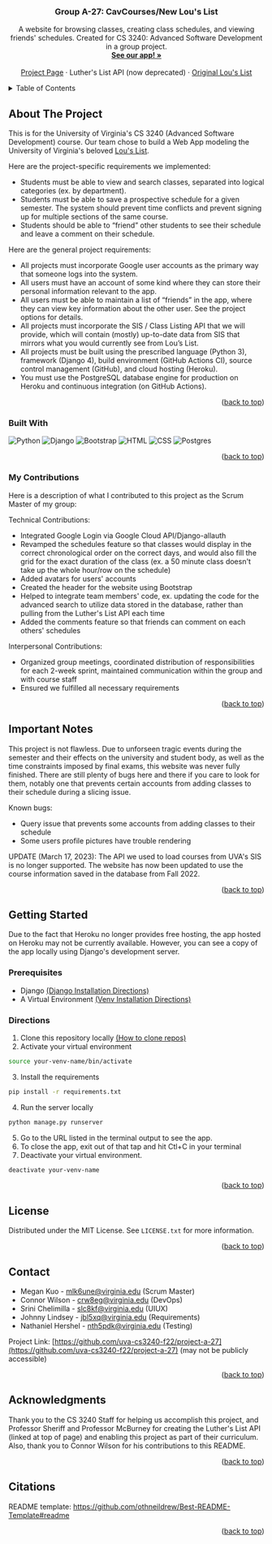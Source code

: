 <a name="readme-top"></a>
<!--
Citation for this README:
https://github.com/othneildrew/Best-README-Template#readme
-->

<!-- PROJECT LOGO -->
<br />
<div align="center">
<!--   <a href="https://github.com/uva-cs3240-f22/project-a-27">
    <img src="#" alt="Logo" width="80" height="80">
  </a> -->

  <h3 align="center">Group A-27: CavCourses/New Lou's List</h3>

  <p align="center">
    A website for browsing classes, creating class schedules, and viewing friends' schedules. Created for CS 3240: Advanced Software Development in a group project.
    <br />
    <a href="https://cavcourses.herokuapp.com/"><strong>See our app! »</strong></a>
    <br />
    <br />
    <a href="https://github.com/megkuo/cavcourses">Project Page</a>
    ·
    Luther's List API (now deprecated)
    ·
    <a href="https://louslist.org/">Original Lou's List</a>
  </p>
</div>



<!-- TABLE OF CONTENTS -->
<details>
  <summary>Table of Contents</summary>
  <ol>
    <li>
      <a href="#about-the-project">About The Project</a>
      <ul>
        <li><a href="#built-with">Built With</a></li>
      </ul>
      <ul>
        <li><a href="#my-contributions">My Contributions</a></li>
      </ul>
    </li>
    <li><a href="#importnant-notes">Important Notes</a></li>
    <li><a href="#getting-started">Getting Started</a></li>
    <li><a href="#license">License</a></li>
    <li><a href="#contact">Contact</a></li>
    <li><a href="#acknowledgments">Acknowledgments</a></li>
      <li><a href="#citations">Citations</a></li>
  </ol>
</details>


<!-- ABOUT THE PROJECT -->
## About The Project

This is for the University of Virginia's CS 3240 (Advanced Software Development) course. Our team chose to build a Web App modeling the University of Virginia's beloved <a href="https://louslist.org/">Lou's List</a>.

Here are the project-specific requirements we implemented:
* Students must be able to view and search classes, separated into logical categories (ex. by department).
* Students must be able to save a prospective schedule for a given semester. The system should prevent time conflicts and prevent signing up for multiple sections of the same course.
* Students should be able to “friend” other students to see their schedule and leave a comment on their schedule.

Here are the general project requirements:
* All projects must incorporate Google user accounts as the primary way that someone logs into the system.
* All users must have an account of some kind where they can store their personal information relevant to the app.
* All users must be able to maintain a list of “friends” in the app, where they can view key information about the other user. See the project options for details.
* All projects must incorporate the SIS / Class Listing API that we will provide, which will contain (mostly) up-to-date data from SIS that mirrors what you would currently see from Lou’s List.
* All projects must be built using the prescribed language (Python 3), framework (Django 4), build environment (GitHub Actions CI), source control management (GitHub), and cloud hosting (Heroku).
* You must use the PostgreSQL database engine for production on Heroku and continuous integration (on GitHub Actions).

<p align="right">(<a href="#readme-top">back to top</a>)</p>


### Built With

![Python](https://img.shields.io/badge/python-3670A0?style=for-the-badge&logo=python&logoColor=ffdd54)
![Django](https://img.shields.io/badge/django-%23092E20.svg?style=for-the-badge&logo=django&logoColor=white)
![Bootstrap](https://img.shields.io/badge/bootstrap-%23563D7C.svg?style=for-the-badge&logo=bootstrap&logoColor=white)
![HTML](https://img.shields.io/badge/html5-%23E34F26.svg?style=for-the-badge&logo=html5&logoColor=white)
![CSS](https://img.shields.io/badge/css-%231572B6.svg?style=for-the-badge&logo=css3&logoColor=white)
![Postgres](https://img.shields.io/badge/postgres-%23316192.svg?style=for-the-badge&logo=postgresql&logoColor=white)

<p align="right">(<a href="#readme-top">back to top</a>)</p>

### My Contributions

Here is a description of what I contributed to this project as the Scrum Master of my group:

Technical Contributions:
* Integrated Google Login via Google Cloud API/Django-allauth
* Revamped the schedules feature so that classes would display in the correct chronological order on the correct days, and would also fill the grid for the exact duration of the class (ex. a 50 minute class doesn't take up the whole hour/row on the schedule)
* Added avatars for users' accounts
* Created the header for the website using Bootstrap
* Helped to integrate team members' code, ex. updating the code for the advanced search to utilize data stored in the database, rather than pulling from the Luther's List API each time
* Added the comments feature so that friends can comment on each others' schedules

Interpersonal Contributions:
* Organized group meetings, coordinated distribution of responsibilities for each 2-week sprint, maintained communication within the group and with course staff
* Ensured we fulfilled all necessary requirements


<p align="right">(<a href="#readme-top">back to top</a>)</p>

## Important Notes

This project is not flawless. Due to unforseen tragic events during the semester and their effects on the university and student body, as well as the time constraints imposed by final exams, this website was never fully finished. There are still plenty of bugs here and there if you care to look for them, notably one that prevents certain accounts from adding classes to their schedule during a slicing issue.

Known bugs:
* Query issue that prevents some accounts from adding classes to their schedule
* Some users profile pictures have trouble rendering

UPDATE (March 17, 2023): The API we used to load courses from UVA's SIS is no longer supported. The website has now been updated to use the course information saved in the database from Fall 2022.

<p align="right">(<a href="#readme-top">back to top</a>)</p>

<!-- GETTING STARTED -->
## Getting Started

Due to the fact that Heroku no longer provides free hosting, the app hosted on Heroku may not be currently available. However, you can see a copy of the app locally using Django's development server.

### Prerequisites

* Django <a href="https://docs.djangoproject.com/en/4.1/topics/install/"> (Django Installation Directions) </a>
* A Virtual Environment <a href="https://www.javatpoint.com/django-virtual-environment-setup"> (Venv Installation Directions) </a>

### Directions

1. Clone this repository locally <a href="https://www.google.com/url?sa=t&rct=j&q=&esrc=s&source=web&cd=&cad=rja&uact=8&ved=2ahUKEwjqrIGs-_n7AhUdGVkFHfBFAEEQFnoECBAQAQ&url=https%3A%2F%2Fdocs.github.com%2Fen%2Frepositories%2Fcreating-and-managing-repositories%2Fcloning-a-repository&usg=AOvVaw1A0BC2W4ipC0YHVzLxQPgS"> (How to clone repos) </a>
2. Activate your virtual environment
```bash
source your-venv-name/bin/activate
```
3. Install the requirements
```bash
pip install -r requirements.txt
```
4. Run the server locally
```bash
python manage.py runserver
```
5. Go to the URL listed in the terminal output to see the app.
6. To close the app, exit out of that tap and hit Ctl+C in your terminal
7. Deactivate your virtual environment.
```bash
deactivate your-venv-name
```

<p align="right">(<a href="#readme-top">back to top</a>)</p>

<!-- LICENSE -->
## License

Distributed under the MIT License. See `LICENSE.txt` for more information.

<p align="right">(<a href="#readme-top">back to top</a>)</p>



<!-- CONTACT -->
## Contact

* Megan Kuo           - mlk6une@virginia.edu (Scrum Master)
* Connor Wilson       - crw8eg@virginia.edu  (DevOps)
* Srini Chelimilla    - slc8kf@virginia.edu  (UIUX)
* Johnny Lindsey      - jbl5xq@virginia.edu  (Requirements)
* Nathaniel Hershel   - nth5pdk@virginia.edu (Testing)

Project Link: [https://github.com/uva-cs3240-f22/project-a-27](https://github.com/uva-cs3240-f22/project-a-27) (may not be publicly accessible)

<p align="right">(<a href="#readme-top">back to top</a>)</p>



<!-- ACKNOWLEDGMENTS -->
## Acknowledgments

Thank you to the CS 3240 Staff for helping us accomplish this project, and Professor Sheriff and Professor McBurney for creating the Luther's List API (linked at top of page) and enabling this project as part of their curriculum. Also, thank you to Connor Wilson for his contributions to this README.

<p align="right">(<a href="#readme-top">back to top</a>)</p>

## Citations

README template:
https://github.com/othneildrew/Best-README-Template#readme


<p align="right">(<a href="#readme-top">back to top</a>)</p>

